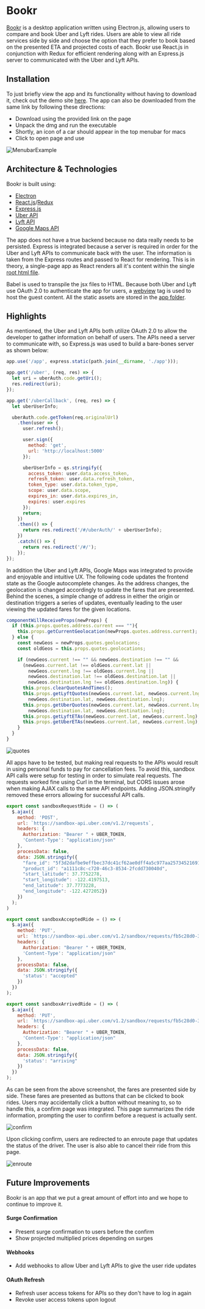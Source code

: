 # Bookr

[Bookr][demo] is a desktop application written using Electron.js, allowing users to compare and book Uber and Lyft rides. Users are able to view all ride services side by side and choose the option that they prefer to book based on the presented ETA and projected costs of each. Bookr use React.js in conjunction with Redux for efficient rendering along with an Express.js server to communicated with the Uber and Lyft APIs.

## Installation

To just briefly view the app and its functionality without having to download it, check out the demo site [here][demo]. The app can also be downloaded from the same link by following these directions:

- Download using the provided link on the page
- Unpack the dmg and run the executable
- Shortly, an icon of a car should appear in the top menubar for macs
- Click to open page and use

![MenubarExample](docs/screenshots/demo_download.png)

## Architecture & Technologies

Bookr is built using:
- [Electron][electron]
- [React.js][react]/[Redux][redux]
- [Express.js][express]
- [Uber API][uber]
- [Lyft API][lyft]
- [Google Maps API][google]

The app does not have a true backend because no data really needs to be persisted. Express is integrated because a server is required in order for the Uber and Lyft APIs to communicate back with the user. The information is taken from the Express routes and passed to React for rendering. This is in theory, a single-page app as React renders all it's content within the single [root html file][index].

Babel is used to transpile the jsx files to HTML. Because both Uber and Lyft use OAuth 2.0 to authenticate the app for users, a [webview][webview] tag is used to host the guest content. All the static assets are stored in the [app folder][app].

## Highlights

As mentioned, the Uber and Lyft APIs both utilize OAuth 2.0 to allow the developer to gather information on behalf of users. The APIs need a server to communicate with, so Express.js was used to build a bare-bones server as shown below:

  ```javascript
  app.use('/app', express.static(path.join(__dirname, './app')));

  app.get('/uber', (req, res) => {
    let uri = uberAuth.code.getUri();
    res.redirect(uri);
  });

  app.get('/uberCallback', (req, res) => {
    let uberUserInfo;

    uberAuth.code.getToken(req.originalUrl)
      .then(user => {
        user.refresh();

        user.sign({
          method: 'get',
          url: 'http://localhost:5000'
        });

        uberUserInfo = qs.stringify({
          access_token: user.data.access_token,
          refresh_token: user.data.refresh_token,
          token_type: user.data.token_type,
          scope: user.data.scope,
          expires_in: user.data.expires_in,
          expires: user.expires
        });
        return;
      })
      .then(() => {
        return res.redirect('/#/uberAuth/' + uberUserInfo);
      })
      .catch(() => {
        return res.redirect('/#/');
      });
  });
  ```

In addition the Uber and Lyft APIs, Google Maps was integrated to provide and enjoyable and intuitive UX. The following code updates the frontend state as the Google autocomplete changes. As the address changes, the geolocation is changed accordingly to update the fares that are presented. Behind the scenes, a simple change of address in either the origin or destination triggers a series of updates, eventually leading to the user viewing the updated fares for the given locations.

  ```javascript
  componentWillReceiveProps(newProps) {
    if (this.props.quotes.address.current === ""){
      this.props.getCurrentGeolocation(newProps.quotes.address.current);
    } else {
      const newGeos = newProps.quotes.geolocations;
      const oldGeos = this.props.quotes.geolocations;

      if (newGeos.current !== "" && newGeos.destination !== "" &&
        (newGeos.current.lat !== oldGeos.current.lat ||
          newGeos.current.lng !== oldGeos.current.lng ||
          newGeos.destination.lat !== oldGeos.destination.lat ||
          newGeos.destination.lng !== oldGeos.destination.lng)) {
        this.props.clearQuotesAndTimes();
        this.props.getLyftQuotes(newGeos.current.lat, newGeos.current.lng,
          newGeos.destination.lat, newGeos.destination.lng);
        this.props.getUberQuotes(newGeos.current.lat, newGeos.current.lng,
          newGeos.destination.lat, newGeos.destination.lng);
        this.props.getLyftETAs(newGeos.current.lat, newGeos.current.lng);
        this.props.getUberETAs(newGeos.current.lat, newGeos.current.lng);
      }
    }
  }
  ```

![quotes](docs/screenshots/quotes.png)

All apps have to be tested, but making real requests to the APIs would result in using personal funds to pay for cancellation fees. To avoid this, sandbox API calls were setup for testing in order to simulate real requests. The requests worked fine using Curl in the terminal, but CORS issues arose when making AJAX calls to the same API endpoints. Adding JSON.stringify removed these errors allowing for successful API calls.

  ```javascript
  export const sandboxRequestRide = () => (
    $.ajax({
      method: 'POST',
      url: `https://sandbox-api.uber.com/v1.2/requests`,
      headers: {
        Authorization: "Bearer " + UBER_TOKEN,
        'Content-Type': "application/json"
      },
      processData: false,
      data: JSON.stringify({
        "fare_id": "5f3d2dafbe9effbec37dc41cf62ae0dff4a5c977aa25734521691077c036277e",
        "product_id": "a1111c8c-c720-46c3-8534-2fcdd730040d",
        "start_latitude": 37.7752278,
        "start_longitude": -122.4197513,
        "end_latitude": 37.7773228,
        "end_longitude": -122.4272052})
      })
    );  
  )

  export const sandboxAcceptedRide = () => (
    $.ajax({
      method: 'PUT',
      url: `https://sandbox-api.uber.com/v1.2/sandbox/requests/fb5c28d0-3343-46b1-a6d6-bbff79f52aa4`,
      headers: {
        Authorization: "Bearer " + UBER_TOKEN,
        'Content-Type': "application/json"
      },
      processData: false,
      data: JSON.stringify({
        'status': "accepted"
      })
    })
  );

  export const sandboxArrivedRide = () => (
    $.ajax({
      method: 'PUT',
      url: `https://sandbox-api.uber.com/v1.2/sandbox/requests/fb5c28d0-3343-46b1-a6d6-bbff79f52aa4`,
      headers: {
        Authorization: "Bearer " + UBER_TOKEN,
        'Content-Type': "application/json"
      },
      processData: false,
      data: JSON.stringify({
        'status': "arriving"
      })
    })
  );
  ```

As can be seen from the above screenshot, the fares are presented side by side. These fares are presented as buttons that can be clicked to book rides. Users may accidentally click a button without meaning to, so to handle this, a confirm page was integrated. This page summarizes the ride information, prompting the user to confirm before a request is actually sent.

![confirm](docs/screenshots/confirm.png)

Upon clicking confirm, users are redirected to an enroute page that updates the status of the driver. The user is also able to cancel their ride from this page.

![enroute](docs/screenshots/enroute.png)

## Future Improvements

Bookr is an app that we put a great amount of effort into and we hope to continue to improve it.

#### Surge Confirmation

- Present surge confirmation to users before the confirm
- Show projected multiplied prices depending on surges

#### Webhooks

- Add webhooks to allow Uber and Lyft APIs to give the user ride updates

#### OAuth Refresh

- Refresh user access tokens for APIs so they don't have to log in again
- Revoke user access tokens upon logout

[demo]: https://vinitp94.github.io/BookrLive/
[electron]: https://github.com/electron/electron
[react]: https://facebook.github.io/react/
[redux]: https://github.com/reactjs/redux
[express]: https://github.com/expressjs/express
[google]: https://developers.google.com/maps/
[uber]: https://developer.uber.com/
[lyft]: https://developer.lyft.com/

[index]: ./index.html
[app]: ./app
[webview]: ./webview.html
